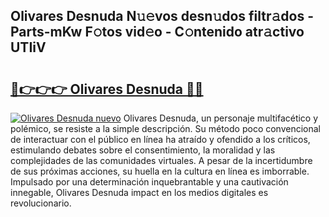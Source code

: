 ## Olivares Desnuda N𝚞𝚎vos desn𝚞dos filtr𝚊dos - Parts-mKw F𝚘tos vid𝚎o - C𝚘ntenido atr𝚊ctivo UTIiV

# <h2><a href="http://mbc5uv4.tromn.icu/?c=Olivares+Desnuda">🔗👉👉👉 Olivares Desnuda 🔗🔗</a></h2>

[![Olivares Desnuda nuevo](https://i.imgur.com/pEAQMta.gif)](http://mbc5uv4.tromn.icu/?c=Olivares+Desnuda)
Olivares Desnuda, un personaje multifacético y polémico, se resiste a la simple descripción. Su método poco convencional de interactuar con el público en línea ha atraído y ofendido a los críticos, estimulando debates sobre el consentimiento, la moralidad y las complejidades de las comunidades virtuales. A pesar de la incertidumbre de sus próximas acciones, su huella en la cultura en línea es imborrable. Impulsado por una determinación inquebrantable y una cautivación innegable, Olivares Desnuda impact en los medios digitales es revolucionario.
